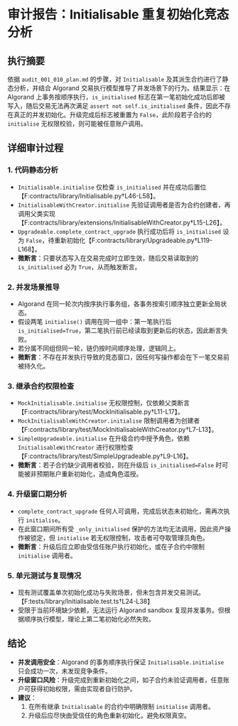 # 审计报告：Initialisable 重复初始化竞态分析

## 执行摘要

依据 `audit_001_010_plan.md` 的步骤，对 `Initialisable` 及其派生合约进行了静态分析，并结合 Algorand 交易执行模型推导了并发场景下的行为。结果显示：在 Algorand 上事务按顺序执行，`is_initialised` 标志在第一笔初始化成功后即被写入，随后交易无法再次满足 `assert not self.is_initialised` 条件，因此不存在真正的并发初始化。升级完成后标志被重置为 `False`，此阶段若子合约的 `initialise` 无权限校验，则可能被任意账户调用。

## 详细审计过程

### 1. 代码静态分析
- `Initialisable.initialise` 仅检查 `is_initialised` 并在成功后置位【F:contracts/library/Initialisable.py†L46-L58】。
- `InitialisableWithCreator.initialise` 先验证调用者是否为合约创建者，再调用父类实现【F:contracts/library/extensions/InitialisableWithCreator.py†L15-L26】。
- `Upgradeable.complete_contract_upgrade` 执行成功后将 `is_initialised` 设为 `False`，待重新初始化【F:contracts/library/Upgradeable.py†L119-L168】。
- **微断言**：只要状态写入在交易完成时立即生效，随后交易读取到的 `is_initialised` 必为 `True`，从而触发断言。

### 2. 并发场景推导
- Algorand 在同一轮次内按序执行事务组，各事务按索引顺序独立更新全局状态。
- 假设两笔 `initialise()` 调用在同一组中：第一笔执行后 `is_initialised=True`，第二笔执行前已经读取到更新后的状态，因此断言失败。
- 若分属不同组但同一轮，链仍按时间顺序处理，逻辑同上。
- **微断言**：不存在并发执行导致的竞态窗口，因任何写操作都会在下一笔交易前被持久化。

### 3. 继承合约权限检查
- `MockInitialisable.initialise` 无权限控制，仅依赖父类断言【F:contracts/library/test/MockInitialisable.py†L11-L17】。
- `MockInitialisableWithCreator.initialise` 限制调用者为创建者【F:contracts/library/test/MockInitialisableWithCreator.py†L7-L13】。
- `SimpleUpgradeable.initialise` 在升级合约中授予角色，依赖 `InitialisableWithCreator` 进行权限检查【F:contracts/library/test/SimpleUpgradeable.py†L9-L16】。
- **微断言**：若子合约缺少调用者校验，则在升级后 `is_initialised=False` 时可能被非预期账户重新初始化，造成角色滥授。

### 4. 升级窗口期分析
- `complete_contract_upgrade` 任何人可调用，完成后状态未初始化，需再次执行 `initialise`。
- 在此窗口期间所有受 `_only_initialised` 保护的方法均无法调用，因此资产操作被锁定，但 `initialise` 若无权限控制，攻击者可夺取管理员角色。
- **微断言**：升级后应立即由受信任账户执行初始化，或在子合约中限制 `initialise` 调用者。

### 5. 单元测试与复现情况
- 现有测试覆盖单次初始化成功与失败场景，但未包含并发交易测试。【F:tests/library/Initialisable.test.ts†L24-L38】
- 受限于当前环境缺少依赖，无法运行 Algorand sandbox 复现并发事务。但根据顺序执行模型，理论上第二笔初始化必然失败。

## 结论

- **并发调用安全**：Algorand 的事务顺序执行保证 `Initialisable.initialise` 只会成功一次，未发现竞争条件。
- **升级窗口风险**：升级完成到重新初始化之间，如子合约未验证调用者，任意账户可获得初始权限，需由实现者自行防护。
- **建议**：
  1. 在所有继承 `Initialisable` 的合约中明确限制 `initialise` 调用者。
  2. 升级后应尽快由受信任的角色重新初始化，避免权限真空。

